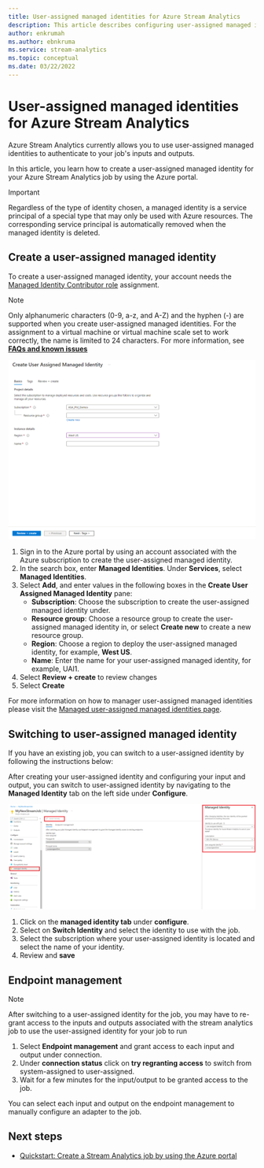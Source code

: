 ```yaml
---
title: User-assigned managed identities for Azure Stream Analytics
description: This article describes configuring user-assigned managed identities for Azure Stream Analytics.
author: enkrumah
ms.author: ebnkruma
ms.service: stream-analytics
ms.topic: conceptual
ms.date: 03/22/2022
---
```


# User-assigned managed identities for Azure Stream Analytics

Azure Stream Analytics currently allows you to use user-assigned managed identities to authenticate to your job's inputs and outputs.

In this article, you learn how to create a user-assigned managed identity for your Azure Stream Analytics job by using the Azure portal.

> [!IMPORTANT] 
> Regardless of the type of identity chosen, a managed identity is a service principal of a special type that may only be used with Azure resources. The corresponding service principal is automatically removed when the managed identity is deleted.


## Create a user-assigned managed identity

To create a user-assigned managed identity, your account needs the [Managed Identity Contributor role](https://docs.microsoft.com/azure/role-based-access-control/built-in-roles#managed-identity-contributor) assignment.

> [!NOTE] 
> Only alphanumeric characters (0-9, a-z, and A-Z) and the hyphen (-) are supported when you create user-assigned managed identities. For the assignment to a virtual machine or virtual machine scale set to work correctly, the name is limited to 24 characters. For more information, see [**FAQs and known issues**](https://docs.microsoft.com/azure/active-directory/managed-identities-azure-resources/known-issues)

   ![Create managed identity](./media/common/create-managed-identity.png)
   
1.	Sign in to the Azure portal by using an account associated with the Azure subscription to create the user-assigned managed identity.
2.	In the search box, enter **Managed Identities**. Under **Services**, select **Managed Identities**.
3.	Select **Add**, and enter values in the following boxes in the **Create User Assigned Managed Identity** pane:
    * **Subscription**: Choose the subscription to create the user-assigned managed identity under.
    * **Resource group**: Choose a resource group to create the user-assigned managed identity in, or select **Create new** to create a new resource group.
    * **Region**: Choose a region to deploy the user-assigned managed identity, for example, **West US**.
    * **Name**: Enter the name for your user-assigned managed identity, for example, UAI1.
4. Select **Review + create** to review changes
5. Select **Create**

For more information on how to manager user-assigned managed identities please visit the [Managed user-assigned managed identities page](https://docs.microsoft.com/azure/active-directory/managed-identities-azure-resources/how-manage-user-assigned-managed-identities?pivots=identity-mi-methods-azp).


## Switching to user-assigned managed identity
If you have an existing job, you can switch to a user-assigned identity by following the instructions below:

After creating your user-assigned identity and configuring your input and output, you can switch to user-assigned identity by navigating to the **Managed Identity** tab on the left side under **Configure**.

   ![Configure Stream Analytics managed identity](./media/common/stream-analytics-enable-managed-identity-new.png)

1.	Click on the **managed identity tab** under **configure**.
2.	Select on **Switch Identity** and select the identity to use with the job.
3.	Select the subscription where your user-assigned identity is located and select the name of your identity.
4.	Review and **save**


## Endpoint management
> [!NOTE] 
> After switching to a user-assigned identity for the job, you may have to re-grant access to the inputs and outputs associated with the stream analytics job to use the user-assigned identity for your job to run

1.	Select **Endpoint management** and grant access to each input and output under connection.
2.	Under **connection status** click on **try regranting access** to switch from system-assigned to user-assigned. 
3.	Wait for a few minutes for the input/output to be granted access to the job.

You can select each input and output on the endpoint management to manually configure an adapter to the job.



## Next steps

* [Quickstart: Create a Stream Analytics job by using the Azure portal](stream-analytics-quick-create-portal.md)
